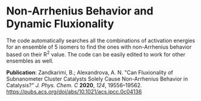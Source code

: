 # Non-Arrhenius Behavior and Dynamic Fluxionality

The code automatically searches all the combinations of activation energies for an ensemble of 5 isomers to find the ones 
with non-Arrhenius behavior based on their R<sup>2</sup> value. The code can be easily edited to work for other ensembles as well. 

**Publication**: Zandkarimi, B.; Alexandrova, A. N. "Can Fluxionality of Subnanometer Cluster Catalysts Solely Cause Non-Arrhenius Behavior in Catalysis?" *J. Phys. Chem. C* **2020**, *124*, 19556–19562. https://pubs.acs.org/doi/abs/10.1021/acs.jpcc.0c04136



